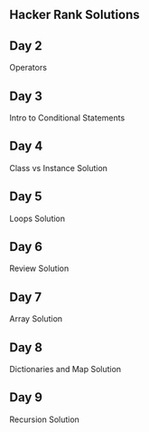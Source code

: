 Hacker Rank Solutions
---------------------
Day 2
-----
Operators

Day 3
-----
Intro to Conditional Statements

Day 4
-----
Class vs Instance Solution

Day 5
-----
Loops Solution

Day 6
-----
Review Solution

Day 7
-----
Array Solution

Day 8
-----
Dictionaries and Map Solution

Day 9
-----
Recursion Solution